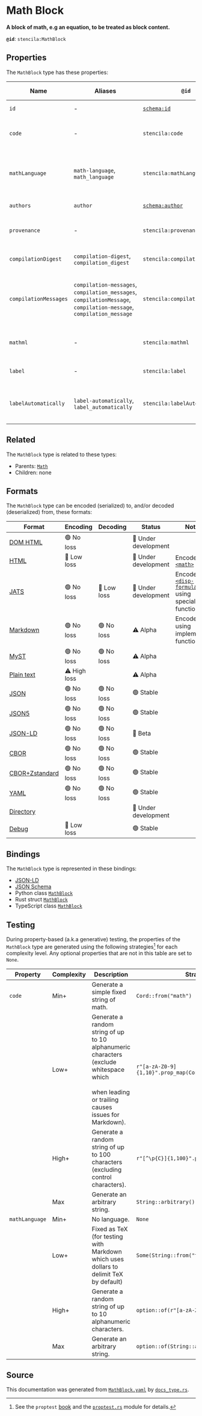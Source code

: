 # Math Block

**A block of math, e.g an equation, to be treated as block content.**

**`@id`**: `stencila:MathBlock`

## Properties

The `MathBlock` type has these properties:

| Name                  | Aliases                                                                                                            | `@id`                                        | Type                                                                                                                      | Description                                                         | Inherited from                                                                                   |
| --------------------- | ------------------------------------------------------------------------------------------------------------------ | -------------------------------------------- | ------------------------------------------------------------------------------------------------------------------------- | ------------------------------------------------------------------- | ------------------------------------------------------------------------------------------------ |
| `id`                  | -                                                                                                                  | [`schema:id`](https://schema.org/id)         | [`String`](https://github.com/stencila/stencila/blob/main/docs/reference/schema/data/string.md)                           | The identifier for this item.                                       | [`Entity`](https://github.com/stencila/stencila/blob/main/docs/reference/schema/other/entity.md) |
| `code`                | -                                                                                                                  | `stencila:code`                              | [`Cord`](https://github.com/stencila/stencila/blob/main/docs/reference/schema/data/cord.md)                               | The code of the equation in the `mathLanguage`.                     | [`Math`](https://github.com/stencila/stencila/blob/main/docs/reference/schema/math/math.md)      |
| `mathLanguage`        | `math-language`, `math_language`                                                                                   | `stencila:mathLanguage`                      | [`String`](https://github.com/stencila/stencila/blob/main/docs/reference/schema/data/string.md)                           | The language used for the equation e.g tex, mathml, asciimath.      | [`Math`](https://github.com/stencila/stencila/blob/main/docs/reference/schema/math/math.md)      |
| `authors`             | `author`                                                                                                           | [`schema:author`](https://schema.org/author) | [`Author`](https://github.com/stencila/stencila/blob/main/docs/reference/schema/works/author.md)*                         | The authors of the math.                                            | [`Math`](https://github.com/stencila/stencila/blob/main/docs/reference/schema/math/math.md)      |
| `provenance`          | -                                                                                                                  | `stencila:provenance`                        | [`ProvenanceCount`](https://github.com/stencila/stencila/blob/main/docs/reference/schema/other/provenance-count.md)*      | A summary of the provenance of the math.                            | [`Math`](https://github.com/stencila/stencila/blob/main/docs/reference/schema/math/math.md)      |
| `compilationDigest`   | `compilation-digest`, `compilation_digest`                                                                         | `stencila:compilationDigest`                 | [`CompilationDigest`](https://github.com/stencila/stencila/blob/main/docs/reference/schema/flow/compilation-digest.md)    | A digest of the `code` and `mathLanguage`.                          | [`Math`](https://github.com/stencila/stencila/blob/main/docs/reference/schema/math/math.md)      |
| `compilationMessages` | `compilation-messages`, `compilation_messages`, `compilationMessage`, `compilation-message`, `compilation_message` | `stencila:compilationMessages`               | [`CompilationMessage`](https://github.com/stencila/stencila/blob/main/docs/reference/schema/code/compilation-message.md)* | Messages generated while parsing and compiling the math expression. | [`Math`](https://github.com/stencila/stencila/blob/main/docs/reference/schema/math/math.md)      |
| `mathml`              | -                                                                                                                  | `stencila:mathml`                            | [`String`](https://github.com/stencila/stencila/blob/main/docs/reference/schema/data/string.md)                           | The MathML transpiled from the `code`.                              | [`Math`](https://github.com/stencila/stencila/blob/main/docs/reference/schema/math/math.md)      |
| `label`               | -                                                                                                                  | `stencila:label`                             | [`String`](https://github.com/stencila/stencila/blob/main/docs/reference/schema/data/string.md)                           | A short label for the math block.                                   | -                                                                                                |
| `labelAutomatically`  | `label-automatically`, `label_automatically`                                                                       | `stencila:labelAutomatically`                | [`Boolean`](https://github.com/stencila/stencila/blob/main/docs/reference/schema/data/boolean.md)                         | Whether the label should be automatically updated.                  | -                                                                                                |

## Related

The `MathBlock` type is related to these types:

- Parents: [`Math`](https://github.com/stencila/stencila/blob/main/docs/reference/schema/math/math.md)
- Children: none

## Formats

The `MathBlock` type can be encoded (serialized) to, and/or decoded (deserialized) from, these formats:

| Format                                                                                               | Encoding     | Decoding   | Status              | Notes                                                                                                                                     |
| ---------------------------------------------------------------------------------------------------- | ------------ | ---------- | ------------------- | ----------------------------------------------------------------------------------------------------------------------------------------- |
| [DOM HTML](https://github.com/stencila/stencila/blob/main/docs/reference/formats/dom.html.md)        | 🟢 No loss    |            | 🚧 Under development |                                                                                                                                           |
| [HTML](https://github.com/stencila/stencila/blob/main/docs/reference/formats/html.md)                | 🔷 Low loss   |            | 🚧 Under development | Encoded as [`<math>`](https://developer.mozilla.org/en-US/docs/Web/HTML/Element/math)                                                     |
| [JATS](https://github.com/stencila/stencila/blob/main/docs/reference/formats/jats.md)                | 🟢 No loss    | 🔷 Low loss | 🚧 Under development | Encoded as [`<disp-formula>`](https://jats.nlm.nih.gov/articleauthoring/tag-library/1.3/element/disp-formula.html) using special function |
| [Markdown](https://github.com/stencila/stencila/blob/main/docs/reference/formats/markdown.md)        | 🟢 No loss    | 🟢 No loss  | ⚠️ Alpha            | Encoded using implemented function                                                                                                        |
| [MyST](https://github.com/stencila/stencila/blob/main/docs/reference/formats/myst.md)                | 🟢 No loss    | 🟢 No loss  | ⚠️ Alpha            |                                                                                                                                           |
| [Plain text](https://github.com/stencila/stencila/blob/main/docs/reference/formats/text.md)          | ⚠️ High loss |            | ⚠️ Alpha            |                                                                                                                                           |
| [JSON](https://github.com/stencila/stencila/blob/main/docs/reference/formats/json.md)                | 🟢 No loss    | 🟢 No loss  | 🟢 Stable            |                                                                                                                                           |
| [JSON5](https://github.com/stencila/stencila/blob/main/docs/reference/formats/json5.md)              | 🟢 No loss    | 🟢 No loss  | 🟢 Stable            |                                                                                                                                           |
| [JSON-LD](https://github.com/stencila/stencila/blob/main/docs/reference/formats/jsonld.md)           | 🟢 No loss    | 🟢 No loss  | 🔶 Beta              |                                                                                                                                           |
| [CBOR](https://github.com/stencila/stencila/blob/main/docs/reference/formats/cbor.md)                | 🟢 No loss    | 🟢 No loss  | 🟢 Stable            |                                                                                                                                           |
| [CBOR+Zstandard](https://github.com/stencila/stencila/blob/main/docs/reference/formats/cbor.zstd.md) | 🟢 No loss    | 🟢 No loss  | 🟢 Stable            |                                                                                                                                           |
| [YAML](https://github.com/stencila/stencila/blob/main/docs/reference/formats/yaml.md)                | 🟢 No loss    | 🟢 No loss  | 🟢 Stable            |                                                                                                                                           |
| [Directory](https://github.com/stencila/stencila/blob/main/docs/reference/formats/directory.md)      |              |            | 🚧 Under development |                                                                                                                                           |
| [Debug](https://github.com/stencila/stencila/blob/main/docs/reference/formats/debug.md)              | 🔷 Low loss   |            | 🟢 Stable            |                                                                                                                                           |

## Bindings

The `MathBlock` type is represented in these bindings:

- [JSON-LD](https://stencila.org/MathBlock.jsonld)
- [JSON Schema](https://stencila.org/MathBlock.schema.json)
- Python class [`MathBlock`](https://github.com/stencila/stencila/blob/main/python/python/stencila/types/math_block.py)
- Rust struct [`MathBlock`](https://github.com/stencila/stencila/blob/main/rust/schema/src/types/math_block.rs)
- TypeScript class [`MathBlock`](https://github.com/stencila/stencila/blob/main/ts/src/types/MathBlock.ts)

## Testing

During property-based (a.k.a generative) testing, the properties of the `MathBlock` type are generated using the following strategies[^1] for each complexity level. Any optional properties that are not in this table are set to `None`.

| Property       | Complexity | Description                                                                                                                                          | Strategy                                    |
| -------------- | ---------- | ---------------------------------------------------------------------------------------------------------------------------------------------------- | ------------------------------------------- |
| `code`         | Min+       | Generate a simple fixed string of math.                                                                                                              | `Cord::from("math")`                        |
|                | Low+       | Generate a random string of up to 10 alphanumeric characters (exclude whitespace which <br><br>when leading or trailing causes issues for Markdown). | `r"[a-zA-Z0-9]{1,10}".prop_map(Cord::from)` |
|                | High+      | Generate a random string of up to 100 characters (excluding control characters).                                                                     | `r"[^\p{C}]{1,100}".prop_map(Cord::from)`   |
|                | Max        | Generate an arbitrary string.                                                                                                                        | `String::arbitrary().prop_map(Cord::from)`  |
| `mathLanguage` | Min+       | No language.                                                                                                                                         | `None`                                      |
|                | Low+       | Fixed as TeX (for testing with Markdown which uses dollars to delimit TeX by default)                                                                | `Some(String::from("tex"))`                 |
|                | High+      | Generate a random string of up to 10 alphanumeric characters.                                                                                        | `option::of(r"[a-zA-Z0-9]{1,10}")`          |
|                | Max        | Generate an arbitrary string.                                                                                                                        | `option::of(String::arbitrary())`           |

## Source

This documentation was generated from [`MathBlock.yaml`](https://github.com/stencila/stencila/blob/main/schema/MathBlock.yaml) by [`docs_type.rs`](https://github.com/stencila/stencila/blob/main/rust/schema-gen/src/docs_type.rs).

[^1]: See the `proptest` [book](https://proptest-rs.github.io/proptest/) and the [`proptest.rs`](https://github.com/stencila/stencila/blob/main/rust/schema/src/proptests.rs) module for details.
